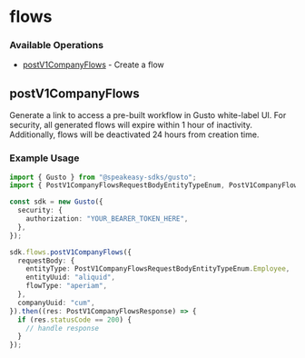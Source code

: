# flows

### Available Operations

* [postV1CompanyFlows](#postv1companyflows) - Create a flow

## postV1CompanyFlows

Generate a link to access a pre-built workflow in Gusto white-label UI. For security, all generated flows will expire within 1 hour of inactivity. Additionally, flows will be deactivated 24 hours from creation time. 

### Example Usage

```typescript
import { Gusto } from "@speakeasy-sdks/gusto";
import { PostV1CompanyFlowsRequestBodyEntityTypeEnum, PostV1CompanyFlowsResponse } from "@speakeasy-sdks/gusto/dist/sdk/models/operations";

const sdk = new Gusto({
  security: {
    authorization: "YOUR_BEARER_TOKEN_HERE",
  },
});

sdk.flows.postV1CompanyFlows({
  requestBody: {
    entityType: PostV1CompanyFlowsRequestBodyEntityTypeEnum.Employee,
    entityUuid: "aliquid",
    flowType: "aperiam",
  },
  companyUuid: "cum",
}).then((res: PostV1CompanyFlowsResponse) => {
  if (res.statusCode == 200) {
    // handle response
  }
});
```
